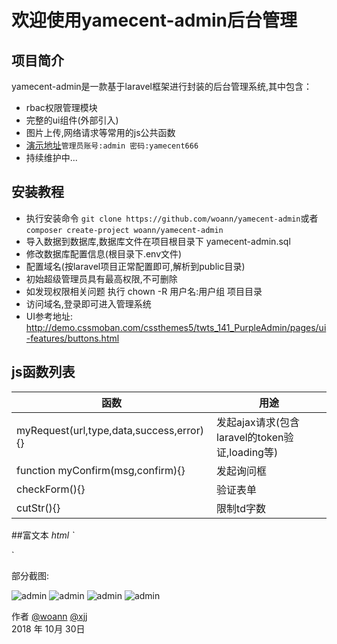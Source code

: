 # 欢迎使用yamecent-admin后台管理

## 项目简介
yamecent-admin是一款基于laravel框架进行封装的后台管理系统,其中包含：

 * rbac权限管理模块
 * 完整的ui组件(外部引入)
 * 图片上传,网络请求等常用的js公共函数
 * [演示地址][3]`管理员账号:admin 密码:yamecent666`
 * 持续维护中...

## 安装教程
 * 执行安装命令 `git clone https://github.com/woann/yamecent-admin`或者`composer create-project woann/yamecent-admin`
 * 导入数据到数据库,数据库文件在项目根目录下 yamecent-admin.sql
 * 修改数据库配置信息(根目录下.env文件)
 * 配置域名(按laravel项目正常配置即可,解析到public目录)
 * 初始超级管理员具有最高权限,不可删除
 * 如发现权限相关问题 执行 chown -R 用户名:用户组 项目目录
 * 访问域名,登录即可进入管理系统
 * UI参考地址: http://demo.cssmoban.com/cssthemes5/twts_141_PurpleAdmin/pages/ui-features/buttons.html

## js函数列表

| 函数 | 用途 |
| -------- | -------- |
| myRequest(url,type,data,success,error){} | 发起ajax请求(包含laravel的token验证,loading等) |
| function myConfirm(msg,confirm){} | 发起询问框 |
| checkForm(){} | 验证表单 |
| cutStr(){} | 限制td字数 |

##富文本
*html
`<div class="form-group " id="text" style="display: none;">
    <label >* 富文本</label>
    <textarea  placeholder="请在此处编辑内容"  id="editor" style="height:400px;max-height:400px;overflow: hidden"></textarea >
 </div>`

[1]: https://www.woann.cn
[2]: http://xjj.woann.cn
[3]: http://demo.woann.cn

部分截图:

![admin](https://www.woann.cn/data/uploads/20181030/58f690bb811c62f417c7d3deb8508e7d.png)
![admin](https://www.woann.cn/data/uploads/20181030/64edd12357e3d5012efd8aba1d71da69.png)
![admin](https://www.woann.cn/data/uploads/20181031/963a14bd20bcdd8fcb5a2e0cd5be2111.png)
![admin](https://www.woann.cn/data/uploads/20181031/366b35386620019dbe1052a3eee7b924.png)

作者 [@woann][1]  [@xjj][2]   
2018 年 10月 30日    
